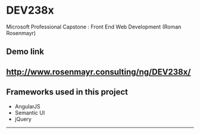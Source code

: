 # DEV238x
Microsoft Professional Capstone : Front End Web Development (Roman Rosenmayr)
## Demo link
http://www.rosenmayr.consulting/ng/DEV238x/
---
## Frameworks used in this project
 - AngularJS
 - Semantic UI
 - jQuery
---
